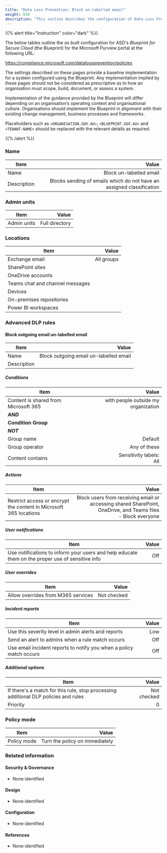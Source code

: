 ```yaml
---
title: "Data Loss Prevention: Block un-labelled email"
weight: 010
description: "This section describes the configuration of Data Loss Prevention (DLP) policies within Microsoft Purview associated with systems built according to guidance in ASD's Blueprint for Secure Cloud."
---
```


{{% alert title="Instruction" color="dark" %}}
 
The below tables outline the *as built* configuration for ASD's *Blueprint for Secure Cloud* (the Blueprint) for the Microsoft Purview portal at the following URL: 
 
https://compliance.microsoft.com/datalossprevention/policies

The settings described on these pages provide a baseline implementation for a system configured using the Blueprint. Any implementation implied by these pages should not be considered as prescriptive as to how an organisation must scope, build, document, or assess a system.

Implementation of the guidance provided by the Blueprint will differ depending on an organisation’s operating context and organisational culture. Organisations should implement the Blueprint in alignment with their existing change management, business processes and frameworks.

Placeholders such as `<ORGANISATION.GOV.AU>`, `<BLUEPRINT.GOV.AU>` and `<TENANT-NAME>` should be replaced with the relevant details as required.

{{% /alert %}}

### Name

| Item        |                                                                 Value |
| ----------- | --------------------------------------------------------------------: |
| Name        |                                               Block un-labelled email |
| Description | Blocks sending of emails which do not have an assigned classification |

### Admin units

| Item        |          Value |
| ----------- | -------------: |
| Admin units | Full directory |

### Locations 

| Item                            |      Value |
| ------------------------------- | ---------: |
| Exchange email                  | All groups |
| SharePoint sites                |            |
| OneDrive accounts               |            |
| Teams chat and channel messages |            |
| Devices                         |            |
| On-premises repositories        |            |
| Power BI workspaces             |            |

### Advanced DLP rules

#### Block outgoing email un-labelled email

| Item        |                                  Value |
| ----------- | -------------------------------------: |
| Name        | Block outgoing email un-labelled email |
| Description |                                        |

##### Conditions

| Item                                 |                               Value |
| ------------------------------------ | ----------------------------------: |
| Content is shared from Microsoft 365 | with people outside my organization |
| ***AND***                            |                                     |
| **Condition Group**                  |                                     |
| ***NOT***                            |                                     |
| Group name                           |                             Default |
| Group operator                       |                        Any of these |
| Content contains                     |          Sensitivity labels:<br>All |

##### Actions

| Item                                                              |                                                                                                          Value |
| ----------------------------------------------------------------- | -------------------------------------------------------------------------------------------------------------: |
| Restrict access or encrypt the content in Microsoft 365 locations | Block users from receiving email or accessing shared SharePoint, OneDrive, and Teams files<br>- Block everyone |

##### User notifications 

| Item                                                                                             | Value |
| ------------------------------------------------------------------------------------------------ | ----: |
| Use notifications to inform your users and help educate them on the proper use of sensitive info |   Off |

##### User overrides

| Item                               |       Value |
| ---------------------------------- | ----------: |
| Allow overrides from M365 services | Not checked |

##### Incident reports

| Item                                                                | Value |
| ------------------------------------------------------------------- | ----: |
| Use this severity level in admin alerts and reports                 |   Low |
| Send an alert to admins when a rule match occurs                    |   Off |
| Use email incident reports to notify you when a policy match occurs |   Off |

##### Additional options

| Item                                                                                |       Value |
| ----------------------------------------------------------------------------------- | ----------: |
| If there's a match for this rule, stop processing additional DLP policies and rules | Not checked |
| Priority                                                                            |           0 |

### Policy mode

| Item        |                          Value |
| ----------- | -----------------------------: |
| Policy mode | Turn the policy on immediately |

### Related information

#### Security & Governance

* None identified
  
#### Design

* None identified
  
#### Configuration

* None identified

#### References

* None identified